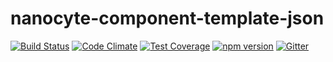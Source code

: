 # nanocyte-component-template-json

[![Build Status](https://travis-ci.org/octoblu/nanocyte-component-template-json.svg?branch=master)](https://travis-ci.org/octoblu/nanocyte-component-template-json)
[![Code Climate](https://codeclimate.com/github/octoblu/nanocyte-component-template-json/badges/gpa.svg)](https://codeclimate.com/github/octoblu/nanocyte-component-template-json)
[![Test Coverage](https://codeclimate.com/github/octoblu/nanocyte-component-template-json/badges/coverage.svg)](https://codeclimate.com/github/octoblu/nanocyte-component-template-json)
[![npm version](https://badge.fury.io/js/nanocyte-component-template-json.svg)](http://badge.fury.io/js/nanocyte-component-template-json)
[![Gitter](https://badges.gitter.im/octoblu/help.svg)](https://gitter.im/octoblu/help)
